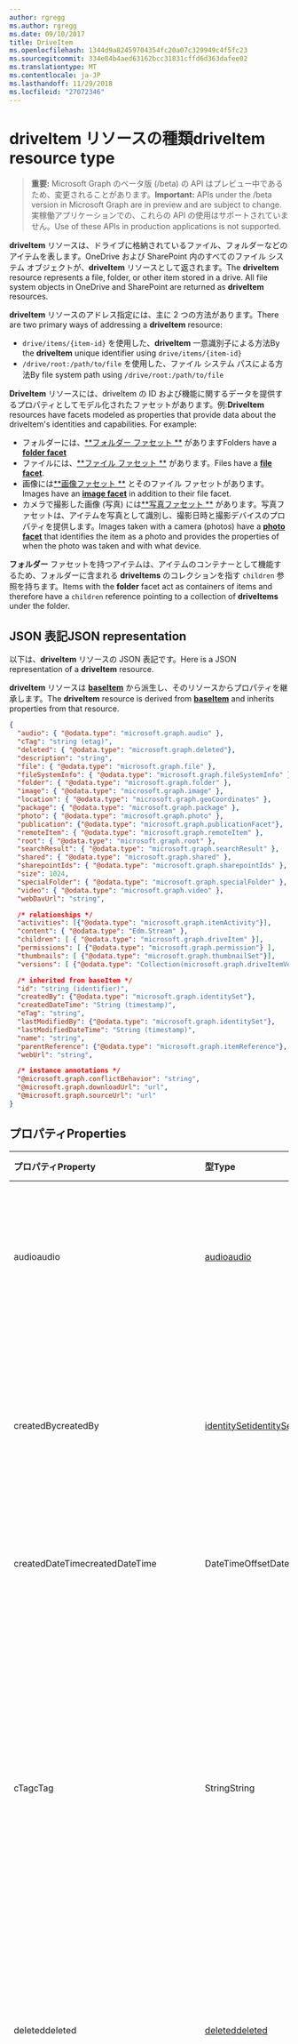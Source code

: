 ```yaml
---
author: rgregg
ms.author: rgregg
ms.date: 09/10/2017
title: DriveItem
ms.openlocfilehash: 1344d9a82459704354fc20a07c329949c4f5fc23
ms.sourcegitcommit: 334e84b4aed63162bcc31831cffd6d363dafee02
ms.translationtype: MT
ms.contentlocale: ja-JP
ms.lasthandoff: 11/29/2018
ms.locfileid: "27072346"
---
```

# <a name="driveitem-resource-type"></a><span data-ttu-id="f773a-102">driveItem リソースの種類</span><span class="sxs-lookup"><span data-stu-id="f773a-102">driveItem resource type</span></span>

> <span data-ttu-id="f773a-103">**重要:** Microsoft Graph のベータ版 (/beta) の API はプレビュー中であるため、変更されることがあります。</span><span class="sxs-lookup"><span data-stu-id="f773a-103">**Important:** APIs under the /beta version in Microsoft Graph are in preview and are subject to change.</span></span> <span data-ttu-id="f773a-104">実稼働アプリケーションでの、これらの API の使用はサポートされていません。</span><span class="sxs-lookup"><span data-stu-id="f773a-104">Use of these APIs in production applications is not supported.</span></span>

<span data-ttu-id="f773a-p102">**driveItem** リソースは、ドライブに格納されているファイル、フォルダーなどのアイテムを表します。OneDrive および SharePoint 内のすべてのファイル システム オブジェクトが、**driveItem** リソースとして返されます。</span><span class="sxs-lookup"><span data-stu-id="f773a-p102">The **driveItem** resource represents a file, folder, or other item stored in a drive. All file system objects in OneDrive and SharePoint are returned as **driveItem** resources.</span></span>

<span data-ttu-id="f773a-107">**driveItem** リソースのアドレス指定には、主に 2 つの方法があります。</span><span class="sxs-lookup"><span data-stu-id="f773a-107">There are two primary ways of addressing a **driveItem** resource:</span></span>

* <span data-ttu-id="f773a-108">`drive/items/{item-id}` を使用した、**driveItem** 一意識別子による方法</span><span class="sxs-lookup"><span data-stu-id="f773a-108">By the **driveItem** unique identifier using `drive/items/{item-id}`</span></span>
* <span data-ttu-id="f773a-109">`/drive/root:/path/to/file` を使用した、ファイル システム パスによる方法</span><span class="sxs-lookup"><span data-stu-id="f773a-109">By file system path using `/drive/root:/path/to/file`</span></span>

<span data-ttu-id="f773a-p103">**DriveItem** リソースには、driveItem の ID および機能に関するデータを提供するプロパティとしてモデル化されたファセットがあります。例:</span><span class="sxs-lookup"><span data-stu-id="f773a-p103">**DriveItem** resources have facets modeled as properties that provide data about the driveItem's identities and capabilities. For example:</span></span>

* <span data-ttu-id="f773a-112">フォルダーには、[\*\*フォルダー ファセット \*\*][folder] があります</span><span class="sxs-lookup"><span data-stu-id="f773a-112">Folders have a [**folder facet**][folder]</span></span>
* <span data-ttu-id="f773a-113">ファイルには、[\*\*ファイル ファセット \*\*][file] があります。</span><span class="sxs-lookup"><span data-stu-id="f773a-113">Files have a [**file facet**][file].</span></span>
* <span data-ttu-id="f773a-114">画像には[\*\*画像ファセット \*\*][image] とそのファイル ファセットがあります。</span><span class="sxs-lookup"><span data-stu-id="f773a-114">Images have an [**image facet**][image] in addition to their file facet.</span></span>
* <span data-ttu-id="f773a-115">カメラで撮影した画像 (写真) には[\*\*写真ファセット \*\*][photo] があります。写真ファセットは、アイテムを写真として識別し、撮影日時と撮影デバイスのプロパティを提供します。</span><span class="sxs-lookup"><span data-stu-id="f773a-115">Images taken with a camera (photos) have a [**photo facet**][photo] that identifies the item as a photo and provides the properties of when the photo was taken and with what device.</span></span>

<span data-ttu-id="f773a-116">**フォルダー** ファセットを持つアイテムは、アイテムのコンテナーとして機能するため、フォルダーに含まれる **driveItems** のコレクションを指す `children` 参照を持ちます。</span><span class="sxs-lookup"><span data-stu-id="f773a-116">Items with the **folder** facet act as containers of items and therefore have a `children` reference pointing to a collection of **driveItems** under the folder.</span></span>

## <a name="json-representation"></a><span data-ttu-id="f773a-117">JSON 表記</span><span class="sxs-lookup"><span data-stu-id="f773a-117">JSON representation</span></span>

<span data-ttu-id="f773a-118">以下は、**driveItem** リソースの JSON 表記です。</span><span class="sxs-lookup"><span data-stu-id="f773a-118">Here is a JSON representation of a **driveItem** resource.</span></span>

<span data-ttu-id="f773a-119">**driveItem** リソースは [**baseItem**][baseItem] から派生し、そのリソースからプロパティを継承します。</span><span class="sxs-lookup"><span data-stu-id="f773a-119">The **driveItem** resource is derived from [**baseItem**][baseItem] and inherits properties from that resource.</span></span>

<!-- { "blockType": "resource", "@type": "microsoft.graph.driveItem", "@type.aka": "oneDrive.item",
       "baseType": "microsoft.graph.baseItem",
       "optionalProperties": ["cTag", "children", "folder", "file", "image", "audio", "video",
       "location", "deleted", "specialFolder", "photo", "thumbnails", "searchResult", "remoteItem",
       "shared", "content", "@microsoft.graph.conflictBehavior", "@microsoft.graph.downloadUrl", "@content.sourceUrl",
       "sharepointIds"],
       "keyProperty": "id", "openType": true } -->

```json
{
  "audio": { "@odata.type": "microsoft.graph.audio" },
  "cTag": "string (etag)",
  "deleted": { "@odata.type": "microsoft.graph.deleted"},
  "description": "string",
  "file": { "@odata.type": "microsoft.graph.file" },
  "fileSystemInfo": { "@odata.type": "microsoft.graph.fileSystemInfo" },
  "folder": { "@odata.type": "microsoft.graph.folder" },
  "image": { "@odata.type": "microsoft.graph.image" },
  "location": { "@odata.type": "microsoft.graph.geoCoordinates" },
  "package": { "@odata.type": "microsoft.graph.package" },
  "photo": { "@odata.type": "microsoft.graph.photo" },
  "publication": {"@odata.type": "microsoft.graph.publicationFacet"},
  "remoteItem": { "@odata.type": "microsoft.graph.remoteItem" },
  "root": { "@odata.type": "microsoft.graph.root" },
  "searchResult": { "@odata.type": "microsoft.graph.searchResult" },
  "shared": { "@odata.type": "microsoft.graph.shared" },
  "sharepointIds": { "@odata.type": "microsoft.graph.sharepointIds" },
  "size": 1024,
  "specialFolder": { "@odata.type": "microsoft.graph.specialFolder" },
  "video": { "@odata.type": "microsoft.graph.video" },
  "webDavUrl": "string",

  /* relationships */
  "activities": [{"@odata.type": "microsoft.graph.itemActivity"}],
  "content": { "@odata.type": "Edm.Stream" },
  "children": [ { "@odata.type": "microsoft.graph.driveItem" }],
  "permissions": [ {"@odata.type": "microsoft.graph.permission"} ],
  "thumbnails": [ {"@odata.type": "microsoft.graph.thumbnailSet"}],
  "versions": [ {"@odata.type": "Collection(microsoft.graph.driveItemVersion)"}],

  /* inherited from baseItem */
  "id": "string (identifier)",
  "createdBy": {"@odata.type": "microsoft.graph.identitySet"},
  "createdDateTime": "String (timestamp)",
  "eTag": "string",
  "lastModifiedBy": {"@odata.type": "microsoft.graph.identitySet"},
  "lastModifiedDateTime": "String (timestamp)",
  "name": "string",
  "parentReference": {"@odata.type": "microsoft.graph.itemReference"},
  "webUrl": "string",

  /* instance annotations */
  "@microsoft.graph.conflictBehavior": "string",
  "@microsoft.graph.downloadUrl": "url",
  "@microsoft.graph.sourceUrl": "url"
}
```

## <a name="properties"></a><span data-ttu-id="f773a-120">プロパティ</span><span class="sxs-lookup"><span data-stu-id="f773a-120">Properties</span></span>

| <span data-ttu-id="f773a-121">プロパティ</span><span class="sxs-lookup"><span data-stu-id="f773a-121">Property</span></span>             | <span data-ttu-id="f773a-122">型</span><span class="sxs-lookup"><span data-stu-id="f773a-122">Type</span></span>               | <span data-ttu-id="f773a-123">説明</span><span class="sxs-lookup"><span data-stu-id="f773a-123">Description</span></span>
|:---------------------|:-------------------|:---------------------------------
| <span data-ttu-id="f773a-124">audio</span><span class="sxs-lookup"><span data-stu-id="f773a-124">audio</span></span>                | <span data-ttu-id="f773a-125">[audio][]</span><span class="sxs-lookup"><span data-stu-id="f773a-125">[audio][]</span></span>          | <span data-ttu-id="f773a-p104">オーディオのメタデータ (アイテムがオーディオ ファイルである場合)。読み取り専用です。</span><span class="sxs-lookup"><span data-stu-id="f773a-p104">Audio metadata, if the item is an audio file. Read-only.</span></span>
| <span data-ttu-id="f773a-128">createdBy</span><span class="sxs-lookup"><span data-stu-id="f773a-128">createdBy</span></span>            | <span data-ttu-id="f773a-129">[identitySet][]</span><span class="sxs-lookup"><span data-stu-id="f773a-129">[identitySet][]</span></span>    | <span data-ttu-id="f773a-p105">そのアイテムを作成したユーザーの ID、デバイス、アプリケーション。読み取り専用です。</span><span class="sxs-lookup"><span data-stu-id="f773a-p105">Identity of the user, device, and application which created the item. Read-only.</span></span>
| <span data-ttu-id="f773a-132">createdDateTime</span><span class="sxs-lookup"><span data-stu-id="f773a-132">createdDateTime</span></span>      | <span data-ttu-id="f773a-133">DateTimeOffset</span><span class="sxs-lookup"><span data-stu-id="f773a-133">DateTimeOffset</span></span>     | <span data-ttu-id="f773a-p106">アイテム作成の日時。読み取り専用です。</span><span class="sxs-lookup"><span data-stu-id="f773a-p106">Date and time of item creation. Read-only.</span></span>
| <span data-ttu-id="f773a-136">cTag</span><span class="sxs-lookup"><span data-stu-id="f773a-136">cTag</span></span>                 | <span data-ttu-id="f773a-137">String</span><span class="sxs-lookup"><span data-stu-id="f773a-137">String</span></span>             | <span data-ttu-id="f773a-p107">アイテムのコンテンツの eTag。メタデータのみが変更された場合、この eTag は変更されません。**注:** アイテムがフォルダーである場合、このプロパティは返されません。読み取り専用です。</span><span class="sxs-lookup"><span data-stu-id="f773a-p107">An eTag for the content of the item. This eTag is not changed if only the metadata is changed. **Note** This property is not returned if the item is a folder. Read-only.</span></span>
| <span data-ttu-id="f773a-142">deleted</span><span class="sxs-lookup"><span data-stu-id="f773a-142">deleted</span></span>              | <span data-ttu-id="f773a-143">[deleted][]</span><span class="sxs-lookup"><span data-stu-id="f773a-143">[deleted][]</span></span>        | <span data-ttu-id="f773a-p108">アイテムの削除状態に関する情報。読み取り専用です。</span><span class="sxs-lookup"><span data-stu-id="f773a-p108">Information about the deleted state of the item. Read-only.</span></span>
| <span data-ttu-id="f773a-146">説明</span><span class="sxs-lookup"><span data-stu-id="f773a-146">description</span></span>          | <span data-ttu-id="f773a-147">String</span><span class="sxs-lookup"><span data-stu-id="f773a-147">String</span></span>             | <span data-ttu-id="f773a-p109">ユーザーに表示されるアイテムの説明を提供します。読み取り/書き込み。OneDrive 個人用においてのみ</span><span class="sxs-lookup"><span data-stu-id="f773a-p109">Provides a user-visible description of the item. Read-write. Only on OneDrive Personal</span></span>
| <span data-ttu-id="f773a-151">eTag</span><span class="sxs-lookup"><span data-stu-id="f773a-151">eTag</span></span>                 | <span data-ttu-id="f773a-152">String</span><span class="sxs-lookup"><span data-stu-id="f773a-152">String</span></span>             | <span data-ttu-id="f773a-p110">アイテム全体 (メタデータおよびコンテンツ) の eTag。読み取り専用です。</span><span class="sxs-lookup"><span data-stu-id="f773a-p110">eTag for the entire item (metadata + content). Read-only.</span></span>
| <span data-ttu-id="f773a-155">file</span><span class="sxs-lookup"><span data-stu-id="f773a-155">file</span></span>                 | <span data-ttu-id="f773a-156">[file][]</span><span class="sxs-lookup"><span data-stu-id="f773a-156">[file][]</span></span>           | <span data-ttu-id="f773a-p111">ファイルのメタデータ (アイテムがファイルである場合)。読み取り専用です。</span><span class="sxs-lookup"><span data-stu-id="f773a-p111">File metadata, if the item is a file. Read-only.</span></span>
| <span data-ttu-id="f773a-159">fileSystemInfo</span><span class="sxs-lookup"><span data-stu-id="f773a-159">fileSystemInfo</span></span>       | <span data-ttu-id="f773a-160">[fileSystemInfo][]</span><span class="sxs-lookup"><span data-stu-id="f773a-160">[fileSystemInfo][]</span></span> | <span data-ttu-id="f773a-p112">クライアント上のファイル システム情報。読み取り/書き込み。</span><span class="sxs-lookup"><span data-stu-id="f773a-p112">File system information on client. Read-write.</span></span>
| <span data-ttu-id="f773a-163">folder</span><span class="sxs-lookup"><span data-stu-id="f773a-163">folder</span></span>               | <span data-ttu-id="f773a-164">[folder][]</span><span class="sxs-lookup"><span data-stu-id="f773a-164">[folder][]</span></span>         | <span data-ttu-id="f773a-p113">フォルダーのメタデータ (アイテムがフォルダーである場合)。読み取り専用です。</span><span class="sxs-lookup"><span data-stu-id="f773a-p113">Folder metadata, if the item is a folder. Read-only.</span></span>
| <span data-ttu-id="f773a-167">id</span><span class="sxs-lookup"><span data-stu-id="f773a-167">id</span></span>                   | <span data-ttu-id="f773a-168">String</span><span class="sxs-lookup"><span data-stu-id="f773a-168">String</span></span>             | <span data-ttu-id="f773a-p114">ドライブ内のアイテムの一意識別子。読み取り専用です。</span><span class="sxs-lookup"><span data-stu-id="f773a-p114">The unique identifier of the item within the Drive. Read-only.</span></span>
| <span data-ttu-id="f773a-171">image</span><span class="sxs-lookup"><span data-stu-id="f773a-171">image</span></span>                | <span data-ttu-id="f773a-172">[image][]</span><span class="sxs-lookup"><span data-stu-id="f773a-172">[image][]</span></span>          | <span data-ttu-id="f773a-p115">画像のメタデータ (アイテムが画像である場合)。読み取り専用です。</span><span class="sxs-lookup"><span data-stu-id="f773a-p115">Image metadata, if the item is an image. Read-only.</span></span>
| <span data-ttu-id="f773a-175">lastModifiedBy</span><span class="sxs-lookup"><span data-stu-id="f773a-175">lastModifiedBy</span></span>       | <span data-ttu-id="f773a-176">[identitySet][]</span><span class="sxs-lookup"><span data-stu-id="f773a-176">[identitySet][]</span></span>    | <span data-ttu-id="f773a-p116">アイテムを最終更新したユーザーの ID、デバイス、アプリケーション。読み取り専用です。</span><span class="sxs-lookup"><span data-stu-id="f773a-p116">Identity of the user, device, and application which last modified the item. Read-only.</span></span>
| <span data-ttu-id="f773a-179">lastModifiedDateTime</span><span class="sxs-lookup"><span data-stu-id="f773a-179">lastModifiedDateTime</span></span> | <span data-ttu-id="f773a-180">DateTimeOffset</span><span class="sxs-lookup"><span data-stu-id="f773a-180">DateTimeOffset</span></span>     | <span data-ttu-id="f773a-p117">アイテムが最後に変更された日時。読み取り専用です。</span><span class="sxs-lookup"><span data-stu-id="f773a-p117">Date and time the item was last modified. Read-only.</span></span>
| <span data-ttu-id="f773a-183">location</span><span class="sxs-lookup"><span data-stu-id="f773a-183">location</span></span>             | <span data-ttu-id="f773a-184">[geoCoordinates][]</span><span class="sxs-lookup"><span data-stu-id="f773a-184">[geoCoordinates][]</span></span> | <span data-ttu-id="f773a-p118">場所のメタデータ (アイテムに場所データが含まれている場合)。読み取り専用です。</span><span class="sxs-lookup"><span data-stu-id="f773a-p118">Location metadata, if the item has location data. Read-only.</span></span>
| <span data-ttu-id="f773a-187">name</span><span class="sxs-lookup"><span data-stu-id="f773a-187">name</span></span>                 | <span data-ttu-id="f773a-188">String</span><span class="sxs-lookup"><span data-stu-id="f773a-188">String</span></span>             | <span data-ttu-id="f773a-p119">アイテムの名前 (ファイル名と拡張子)。読み取り/書き込み。</span><span class="sxs-lookup"><span data-stu-id="f773a-p119">The name of the item (filename and extension). Read-write.</span></span>
| <span data-ttu-id="f773a-191">package</span><span class="sxs-lookup"><span data-stu-id="f773a-191">package</span></span>              | <span data-ttu-id="f773a-192">[package][]</span><span class="sxs-lookup"><span data-stu-id="f773a-192">[package][]</span></span>        | <span data-ttu-id="f773a-p120">これがある場合、アイテムはフォルダーやファイルではなく、パッケージです。パッケージは、コンテキスト次第で、ファイルとして、あるいはフォルダーとして扱われます。読み取り専用です。</span><span class="sxs-lookup"><span data-stu-id="f773a-p120">If present, indicates that this item is a package instead of a folder or file. Packages are treated like files in some contexts and folders in others. Read-only.</span></span>
| <span data-ttu-id="f773a-196">parentReference</span><span class="sxs-lookup"><span data-stu-id="f773a-196">parentReference</span></span>      | <span data-ttu-id="f773a-197">[itemReference][]</span><span class="sxs-lookup"><span data-stu-id="f773a-197">[itemReference][]</span></span>  | <span data-ttu-id="f773a-p121">親の情報 (アイテムに親がある場合)。読み取り/書き込み。</span><span class="sxs-lookup"><span data-stu-id="f773a-p121">Parent information, if the item has a parent. Read-write.</span></span>
| <span data-ttu-id="f773a-200">写真</span><span class="sxs-lookup"><span data-stu-id="f773a-200">photo</span></span>                | <span data-ttu-id="f773a-201">[photo][]</span><span class="sxs-lookup"><span data-stu-id="f773a-201">[photo][]</span></span>          | <span data-ttu-id="f773a-p122">写真のメタデータ (アイテムが写真である場合)。読み取り専用です。</span><span class="sxs-lookup"><span data-stu-id="f773a-p122">Photo metadata, if the item is a photo. Read-only.</span></span>
| <span data-ttu-id="f773a-204">publication</span><span class="sxs-lookup"><span data-stu-id="f773a-204">publication</span></span>          | <span data-ttu-id="f773a-205">[publicationFacet][]</span><span class="sxs-lookup"><span data-stu-id="f773a-205">[publicationFacet][]</span></span> | <span data-ttu-id="f773a-206">アイテムが公開されているか、チェックアウトの状態かどうかの情報を、そのような操作をサポートする場所で提供します。</span><span class="sxs-lookup"><span data-stu-id="f773a-206">Provides information about the published or checked-out state of an item, in locations that support such actions.</span></span> <span data-ttu-id="f773a-207">既定では、このプロパティは返されません。</span><span class="sxs-lookup"><span data-stu-id="f773a-207">This property is not returned by default.</span></span> <span data-ttu-id="f773a-208">読み取り専用です。</span><span class="sxs-lookup"><span data-stu-id="f773a-208">Read-only.</span></span> |
| <span data-ttu-id="f773a-209">remoteItem</span><span class="sxs-lookup"><span data-stu-id="f773a-209">remoteItem</span></span>           | <span data-ttu-id="f773a-210">[remoteItem][]</span><span class="sxs-lookup"><span data-stu-id="f773a-210">[remoteItem][]</span></span>     | <span data-ttu-id="f773a-p124">リモート アイテムのデータ (現在アクセス中のドライブ以外のドライブから共有されているアイテムの場合)。読み取り専用です。</span><span class="sxs-lookup"><span data-stu-id="f773a-p124">Remote item data, if the item is shared from a drive other than the one being accessed. Read-only.</span></span>
| <span data-ttu-id="f773a-213">root</span><span class="sxs-lookup"><span data-stu-id="f773a-213">root</span></span>                 | <span data-ttu-id="f773a-214">[root][]</span><span class="sxs-lookup"><span data-stu-id="f773a-214">[root][]</span></span>           | <span data-ttu-id="f773a-215">このプロパティが null ではない場合は、driveItem がドライブで最上位の driveItem であることを示します。</span><span class="sxs-lookup"><span data-stu-id="f773a-215">If this property is non-null, it indicates that the driveItem is the top-most driveItem in the drive.</span></span>
| <span data-ttu-id="f773a-216">searchResult</span><span class="sxs-lookup"><span data-stu-id="f773a-216">searchResult</span></span>         | <span data-ttu-id="f773a-217">[searchResult][]</span><span class="sxs-lookup"><span data-stu-id="f773a-217">[searchResult][]</span></span>   | <span data-ttu-id="f773a-p125">検索のメタデータ (検索結果に由来するアイテムの場合)。読み取り専用です。</span><span class="sxs-lookup"><span data-stu-id="f773a-p125">Search metadata, if the item is from a search result. Read-only.</span></span>
| <span data-ttu-id="f773a-220">shared</span><span class="sxs-lookup"><span data-stu-id="f773a-220">shared</span></span>               | <span data-ttu-id="f773a-221">[shared][]</span><span class="sxs-lookup"><span data-stu-id="f773a-221">[shared][]</span></span>         | <span data-ttu-id="f773a-p126">アイテムが他のユーザーと共有されていることを示し、アイテムの共有状態に関する情報を提供します。読み取り専用です。</span><span class="sxs-lookup"><span data-stu-id="f773a-p126">Indicates that the item has been shared with others and provides information about the shared state of the item. Read-only.</span></span>
| <span data-ttu-id="f773a-224">sharepointIds</span><span class="sxs-lookup"><span data-stu-id="f773a-224">sharepointIds</span></span>        | <span data-ttu-id="f773a-225">[sharepointIds][]</span><span class="sxs-lookup"><span data-stu-id="f773a-225">[sharepointIds][]</span></span>  | <span data-ttu-id="f773a-p127">SharePoint REST 互換性に役立つ識別子を返します。読み取り専用です。</span><span class="sxs-lookup"><span data-stu-id="f773a-p127">Returns identifiers useful for SharePoint REST compatibility. Read-only.</span></span>
| <span data-ttu-id="f773a-228">size</span><span class="sxs-lookup"><span data-stu-id="f773a-228">size</span></span>                 | <span data-ttu-id="f773a-229">Int64</span><span class="sxs-lookup"><span data-stu-id="f773a-229">Int64</span></span>              | <span data-ttu-id="f773a-p128">アイテムのサイズ (バイト単位)。読み取り専用です。</span><span class="sxs-lookup"><span data-stu-id="f773a-p128">Size of the item in bytes. Read-only.</span></span>
| <span data-ttu-id="f773a-232">specialFolder</span><span class="sxs-lookup"><span data-stu-id="f773a-232">specialFolder</span></span>        | <span data-ttu-id="f773a-233">[specialFolder][]</span><span class="sxs-lookup"><span data-stu-id="f773a-233">[specialFolder][]</span></span>  | <span data-ttu-id="f773a-p129">現在のアイテムが特別なフォルダーとしても使用可能な場合は、このファセットが返されます。読み取り専用です。</span><span class="sxs-lookup"><span data-stu-id="f773a-p129">If the current item is also available as a special folder, this facet is returned. Read-only.</span></span>
| <span data-ttu-id="f773a-236">video</span><span class="sxs-lookup"><span data-stu-id="f773a-236">video</span></span>                | <span data-ttu-id="f773a-237">[video][]</span><span class="sxs-lookup"><span data-stu-id="f773a-237">[video][]</span></span>          | <span data-ttu-id="f773a-p130">ビデオのメタデータ (アイテムがビデオである場合)。読み取り専用です。</span><span class="sxs-lookup"><span data-stu-id="f773a-p130">Video metadata, if the item is a video. Read-only.</span></span>
| <span data-ttu-id="f773a-240">webDavUrl</span><span class="sxs-lookup"><span data-stu-id="f773a-240">webDavUrl</span></span>            | <span data-ttu-id="f773a-241">String</span><span class="sxs-lookup"><span data-stu-id="f773a-241">String</span></span>             | <span data-ttu-id="f773a-242">アイテムの WebDAV 互換性のある URL。</span><span class="sxs-lookup"><span data-stu-id="f773a-242">WebDAV compatible URL for the item.</span></span>
| <span data-ttu-id="f773a-243">webUrl</span><span class="sxs-lookup"><span data-stu-id="f773a-243">webUrl</span></span>               | <span data-ttu-id="f773a-244">String</span><span class="sxs-lookup"><span data-stu-id="f773a-244">String</span></span>             | <span data-ttu-id="f773a-p131">ブラウザーでリソースを表示するための URL。読み取り専用です。</span><span class="sxs-lookup"><span data-stu-id="f773a-p131">URL that displays the resource in the browser. Read-only.</span></span>

<span data-ttu-id="f773a-p132">**注:** eTag プロパティと cTag プロパティは、コンテナー (フォルダー) 上での機能が異なります。cTag 値は、フォルダーのいずれかの子孫のコンテンツまたはメタデータが変更されると変更されます。eTag 値は、子孫から派生したプロパティ (**childCount** や **lastModifiedDateTime** など) 以外のフォルダーのプロパティが変更されたときにのみ、変更されます。</span><span class="sxs-lookup"><span data-stu-id="f773a-p132">**Note:** The eTag and cTag properties work differently on containers (folders). The cTag value is modified when content or metadata of any descendant of the folder is changed. The eTag value is only modified when the folder's properties are changed, except for properties that are derived from descendants (like **childCount** or **lastModifiedDateTime**).</span></span>

## <a name="relationships"></a><span data-ttu-id="f773a-250">リレーションシップ</span><span class="sxs-lookup"><span data-stu-id="f773a-250">Relationships</span></span>

| <span data-ttu-id="f773a-251">リレーションシップ</span><span class="sxs-lookup"><span data-stu-id="f773a-251">Relationship</span></span>       | <span data-ttu-id="f773a-252">型</span><span class="sxs-lookup"><span data-stu-id="f773a-252">Type</span></span>                            | <span data-ttu-id="f773a-253">説明</span><span class="sxs-lookup"><span data-stu-id="f773a-253">Description</span></span>
|:-------------------|:--------------------------------|:--------------------------
| <span data-ttu-id="f773a-254">アクティビティ</span><span class="sxs-lookup"><span data-stu-id="f773a-254">activities</span></span>         | <span data-ttu-id="f773a-255">[itemActivity][] コレクション</span><span class="sxs-lookup"><span data-stu-id="f773a-255">[itemActivity][] collection</span></span>     | <span data-ttu-id="f773a-256">このアイテムに対して行われた最近のアクティビティのリストです。</span><span class="sxs-lookup"><span data-stu-id="f773a-256">The list of recent activities that took place on this item.</span></span>
| <span data-ttu-id="f773a-257">分析</span><span class="sxs-lookup"><span data-stu-id="f773a-257">analytics</span></span>          | <span data-ttu-id="f773a-258">[itemAnalytics][]リソース</span><span class="sxs-lookup"><span data-stu-id="f773a-258">[itemAnalytics][] resource</span></span>      | <span data-ttu-id="f773a-259">この項目に対して行われた活動の表示について分析します。</span><span class="sxs-lookup"><span data-stu-id="f773a-259">Analytics about the view activities that took place on this item.</span></span>
| <span data-ttu-id="f773a-260">content</span><span class="sxs-lookup"><span data-stu-id="f773a-260">content</span></span>            | <span data-ttu-id="f773a-261">Stream</span><span class="sxs-lookup"><span data-stu-id="f773a-261">Stream</span></span>                          | <span data-ttu-id="f773a-262">コンテンツのストリーム (アイテムがファイルを表す場合)。</span><span class="sxs-lookup"><span data-stu-id="f773a-262">The content stream, if the item represents a file.</span></span>
| <span data-ttu-id="f773a-263">children</span><span class="sxs-lookup"><span data-stu-id="f773a-263">children</span></span>           | <span data-ttu-id="f773a-264">driveitem コレクション</span><span class="sxs-lookup"><span data-stu-id="f773a-264">driveitem collection</span></span>            | <span data-ttu-id="f773a-p133">アイテムの直接の子のアイテム オブジェクトを格納するコレクション。子が含まれるのは、フォルダーを表すアイテムのみです。読み取り専用です。Null 許容型。</span><span class="sxs-lookup"><span data-stu-id="f773a-p133">Collection containing Item objects for the immediate children of Item. Only items representing folders have children. Read-only. Nullable.</span></span>
| <span data-ttu-id="f773a-269">listItem</span><span class="sxs-lookup"><span data-stu-id="f773a-269">listItem</span></span>           | <span data-ttu-id="f773a-270">[listItem][]</span><span class="sxs-lookup"><span data-stu-id="f773a-270">[listItem][]</span></span>                    | <span data-ttu-id="f773a-271">SharePoint 内のドライブ、関連するドキュメント ライブラリのアイテムをリストします。</span><span class="sxs-lookup"><span data-stu-id="f773a-271">For drives in SharePoint, the associated document library list item.</span></span> <span data-ttu-id="f773a-272">読み取り専用。</span><span class="sxs-lookup"><span data-stu-id="f773a-272">Read-only.</span></span> <span data-ttu-id="f773a-273">Null 許容型。</span><span class="sxs-lookup"><span data-stu-id="f773a-273">Nullable.</span></span>
| <span data-ttu-id="f773a-274">permissions</span><span class="sxs-lookup"><span data-stu-id="f773a-274">permissions</span></span>        | <span data-ttu-id="f773a-275">[permission][] コレクション</span><span class="sxs-lookup"><span data-stu-id="f773a-275">[permission][] collection</span></span>       | <span data-ttu-id="f773a-p135">アイテムのアクセス許可のセット。読み取り専用です。Null 許容型。</span><span class="sxs-lookup"><span data-stu-id="f773a-p135">The set of permissions for the item. Read-only. Nullable.</span></span>
| <span data-ttu-id="f773a-279">thumbnails</span><span class="sxs-lookup"><span data-stu-id="f773a-279">thumbnails</span></span>         | <span data-ttu-id="f773a-280">[thumbnailSet][] コレクション</span><span class="sxs-lookup"><span data-stu-id="f773a-280">[thumbnailSet][] collection</span></span>     | <span data-ttu-id="f773a-p136">アイテムに関連付けられた [ThumbnailSet][] オブジェクトを格納するコレクション。詳細については、[サムネイルの取得][]についてのページをご覧ください。読み取り専用です。Null 許容型。</span><span class="sxs-lookup"><span data-stu-id="f773a-p136">Collection containing [ThumbnailSet][] objects associated with the item. For more info, see [getting thumbnails][]. Read-only. Nullable.</span></span>
| <span data-ttu-id="f773a-285">versions</span><span class="sxs-lookup"><span data-stu-id="f773a-285">versions</span></span>           | <span data-ttu-id="f773a-286">[driveItemVersion][]コレクション</span><span class="sxs-lookup"><span data-stu-id="f773a-286">[driveItemVersion][] collection</span></span> | <span data-ttu-id="f773a-287">アイテムの以前のバージョンの一覧です。</span><span class="sxs-lookup"><span data-stu-id="f773a-287">The list of previous versions of the item.</span></span> <span data-ttu-id="f773a-288">詳細については、[以前のバージョンを取得する][]を参照してください。</span><span class="sxs-lookup"><span data-stu-id="f773a-288">For more info, see [getting previous versions][].</span></span> <span data-ttu-id="f773a-289">読み取り専用。</span><span class="sxs-lookup"><span data-stu-id="f773a-289">Read-only.</span></span> <span data-ttu-id="f773a-290">Null 許容型。</span><span class="sxs-lookup"><span data-stu-id="f773a-290">Nullable.</span></span>

## <a name="instance-attributes"></a><span data-ttu-id="f773a-291">インスタンスの属性</span><span class="sxs-lookup"><span data-stu-id="f773a-291">Instance Attributes</span></span>

<span data-ttu-id="f773a-p138">インスタンスの属性は、動作が特殊なプロパティです。これらのプロパティは一時的なものであり、a) サービスの動作を定義するか、b) 短期的なプロパティの値 (有効期限を持つアイテムのダウンロード URL など) を提供します。</span><span class="sxs-lookup"><span data-stu-id="f773a-p138">Instance attributes are properties with special behaviors. These properties are temporary and either a) define behavior the service should perform or b) provide short-term property values, like a download URL for an item that expires.</span></span>

| <span data-ttu-id="f773a-294">プロパティ名</span><span class="sxs-lookup"><span data-stu-id="f773a-294">Property name</span></span>                     | <span data-ttu-id="f773a-295">型</span><span class="sxs-lookup"><span data-stu-id="f773a-295">Type</span></span>   | <span data-ttu-id="f773a-296">説明</span><span class="sxs-lookup"><span data-stu-id="f773a-296">Description</span></span>
|:----------------------------------|:-------|:--------------------------------
| <span data-ttu-id="f773a-297">@microsoft.graph.conflictBehavior</span><span class="sxs-lookup"><span data-stu-id="f773a-297">@microsoft.graph.conflictBehavior</span></span> | <span data-ttu-id="f773a-298">文字列</span><span class="sxs-lookup"><span data-stu-id="f773a-298">string</span></span> | <span data-ttu-id="f773a-p139">新しいアイテムを作成するアクションの競合を解決する動作。*fail*、*replace*、*rename* という値を使用できます。PUT の既定値は *replace* です。この注釈とともにアイテムが返されることはありません。書き込み専用です。</span><span class="sxs-lookup"><span data-stu-id="f773a-p139">The conflict resolution behavior for actions that create a new item. You can use the values *fail*, *replace*, or *rename*. The default for PUT is *replace*. An item will never be returned with this annotation. Write-only.</span></span>
| <span data-ttu-id="f773a-304">@microsoft.graph.downloadUrl</span><span class="sxs-lookup"><span data-stu-id="f773a-304">@microsoft.graph.downloadUrl</span></span>      | <span data-ttu-id="f773a-305">文字列</span><span class="sxs-lookup"><span data-stu-id="f773a-305">string</span></span> | <span data-ttu-id="f773a-p140">このファイルのコンテンツをダウンロードするために使用できる URL。この URL では認証は必要ありません。読み取り専用です。</span><span class="sxs-lookup"><span data-stu-id="f773a-p140">A URL that can be used to download this file's content. Authentication is not required with this URL. Read-only.</span></span>
| <span data-ttu-id="f773a-309">@microsoft.graph.sourceUrl</span><span class="sxs-lookup"><span data-stu-id="f773a-309">@microsoft.graph.sourceUrl</span></span>        | <span data-ttu-id="f773a-310">文字列</span><span class="sxs-lookup"><span data-stu-id="f773a-310">string</span></span> | <span data-ttu-id="f773a-p141">PUT 要求を発行するときにこのインスタンスの注釈を使用すると、サービスに対し、URL のコンテンツをダウンロードし、それをファイルとして保存するように指示できます。書き込み専用です。</span><span class="sxs-lookup"><span data-stu-id="f773a-p141">When issuing a PUT request, this instance annotation can be used to instruct the service to download the contents of the URL, and store it as the file. Write-only.</span></span>

<span data-ttu-id="f773a-313">**注:**@Microsoft.graph.downloadUrl 値は短時間の URL であるため、キャッシュすることはできません。</span><span class="sxs-lookup"><span data-stu-id="f773a-313">**Note:** The @microsoft.graph.downloadUrl value is a short-lived URL and can't be cached.</span></span>
<span data-ttu-id="f773a-314">URL は、短時間 (1 時間) が無効になる前にのみ使用できます。</span><span class="sxs-lookup"><span data-stu-id="f773a-314">The URL will only be available for a short period of time (1 hour) before it is invalidated.</span></span> <span data-ttu-id="f773a-315">ユーザーに対するファイル アクセス許可を削除する可能性がありますすぐに無効の URL。</span><span class="sxs-lookup"><span data-stu-id="f773a-315">Removing file permissions for a user may not immediately invalidate the URL.</span></span>

## <a name="methods"></a><span data-ttu-id="f773a-316">メソッド</span><span class="sxs-lookup"><span data-stu-id="f773a-316">Methods</span></span>

| <span data-ttu-id="f773a-317">メソッド</span><span class="sxs-lookup"><span data-stu-id="f773a-317">Method</span></span>                                                   | <span data-ttu-id="f773a-318">REST パス</span><span class="sxs-lookup"><span data-stu-id="f773a-318">REST Path</span></span>
|:---------------------------------------------------------|:------------------
| [<span data-ttu-id="f773a-319">アイテムを取得する</span><span class="sxs-lookup"><span data-stu-id="f773a-319">Get item</span></span>](../api/driveitem-get.md)                      | `GET /drive/items/{item-id}`
| [<span data-ttu-id="f773a-320">アクティビティを一覧表示する</span><span class="sxs-lookup"><span data-stu-id="f773a-320">List activities</span></span>](../api/activities-list.md)             | `GET /drive/items/{item-id}/activities`
| <span data-ttu-id="f773a-321">[分析を取得します。][]</span><span class="sxs-lookup"><span data-stu-id="f773a-321">[Get analytics][]</span></span>                                        | `GET /drive/items/{item-id}/analytics`
| <span data-ttu-id="f773a-322">[間隔によってアクティビティを取得します。][]</span><span class="sxs-lookup"><span data-stu-id="f773a-322">[Get activities by interval][]</span></span>                           | `GET /drive/items/{item-id}/getActivitiesByInterval`
| [<span data-ttu-id="f773a-323">子を一覧表示する</span><span class="sxs-lookup"><span data-stu-id="f773a-323">List children</span></span>](../api/driveitem-list-children.md)       | `GET /drive/items/{item-id}/children`
| [<span data-ttu-id="f773a-324">バージョンの一覧表示</span><span class="sxs-lookup"><span data-stu-id="f773a-324">List versions</span></span>](../api/driveitem-list-versions.md)       | `GET /drive/items/{item-id}/versions`
| [<span data-ttu-id="f773a-325">アイテムを作成する</span><span class="sxs-lookup"><span data-stu-id="f773a-325">Create item</span></span>](../api/driveitem-post-children.md)         | `POST /drive/items/{item-id}/children`
| [<span data-ttu-id="f773a-326">アイテムを更新する</span><span class="sxs-lookup"><span data-stu-id="f773a-326">Update item</span></span>](../api/driveitem-update.md)                | `PATCH /drive/items/{item-id}`
| [<span data-ttu-id="f773a-327">コンテンツをアップロードする</span><span class="sxs-lookup"><span data-stu-id="f773a-327">Upload content</span></span>](../api/driveitem-put-content.md)        | `PUT /drive/items/{item-id}/content`
| [<span data-ttu-id="f773a-328">コンテンツをダウンロードする</span><span class="sxs-lookup"><span data-stu-id="f773a-328">Download content</span></span>](../api/driveitem-get-content.md)      | `GET /drive/items/{item-id}/content`
| <span data-ttu-id="f773a-329">[特定のファイル形式をダウンロードする][download-format]</span><span class="sxs-lookup"><span data-stu-id="f773a-329">[Download specific file format][download-format]</span></span>         | `GET /drive/items/{item-id}/content?format={format}`
| [<span data-ttu-id="f773a-330">アイテムを削除する</span><span class="sxs-lookup"><span data-stu-id="f773a-330">Delete item</span></span>](../api/driveitem-delete.md)                | `DELETE /drive/items/{item-id}`
| [<span data-ttu-id="f773a-331">アイテムを移動する</span><span class="sxs-lookup"><span data-stu-id="f773a-331">Move item</span></span>](../api/driveitem-move.md)                    | `PATCH /drive/items/{item-id}`
| [<span data-ttu-id="f773a-332">アイテムをコピーする</span><span class="sxs-lookup"><span data-stu-id="f773a-332">Copy item</span></span>](../api/driveitem-copy.md)                    | `POST /drive/items/{item-id}/copy`
| [<span data-ttu-id="f773a-333">アイテムを検索する</span><span class="sxs-lookup"><span data-stu-id="f773a-333">Search items</span></span>](../api/driveitem-search.md)               | `GET /drive/items/{item-id}/search(q='text')`
| [<span data-ttu-id="f773a-334">ドライブ内の変更内容を一覧表示する</span><span class="sxs-lookup"><span data-stu-id="f773a-334">List changes in a drive</span></span>](../api/driveitem-delta.md)     | `GET /drive/root/delta`
| [<span data-ttu-id="f773a-335">サムネイルを一覧表示する</span><span class="sxs-lookup"><span data-stu-id="f773a-335">List thumbnails</span></span>](../api/driveitem-list-thumbnails.md)   | `GET /drive/items/{item-id}/thumbnails`
| [<span data-ttu-id="f773a-336">共有リンクを作成する</span><span class="sxs-lookup"><span data-stu-id="f773a-336">Create sharing link</span></span>](../api/driveitem-createlink.md)    | `POST /drive/items/{item-id}/createLink`
| [<span data-ttu-id="f773a-337">アクセス許可を追加する</span><span class="sxs-lookup"><span data-stu-id="f773a-337">Add permissions</span></span>](../api/driveitem-invite.md)            | `POST /drive/items/{item-id}/invite`
| [<span data-ttu-id="f773a-338">アクセス許可を一覧表示する</span><span class="sxs-lookup"><span data-stu-id="f773a-338">List permissions</span></span>](../api/driveitem-list-permissions.md) | `GET /drive/items/{item-id}/permissions`
| [<span data-ttu-id="f773a-339">アクセス許可を削除する</span><span class="sxs-lookup"><span data-stu-id="f773a-339">Delete permission</span></span>](../api/permission-delete.md)         | `DELETE /drive/items/{item-id}/permissions/{perm-id}`
| <span data-ttu-id="f773a-340">[WebSocket のチャネルを取得します。][getWebSocket]</span><span class="sxs-lookup"><span data-stu-id="f773a-340">[Get WebSocket channel][getWebSocket]</span></span>                    | `GET /drive/root/subscriptions/socketIo`
| <span data-ttu-id="f773a-341">[アイテムのプレビュー][item-preview]</span><span class="sxs-lookup"><span data-stu-id="f773a-341">[Preview item][item-preview]</span></span>                             | `POST /drive/items/{item-id}/preview`

[item-preview]: ../api/driveitem-preview.md
[分析を取得します。]: ../api/itemanalytics-get.md
[Get analytics]: ../api/itemanalytics-get.md
[間隔によってアクティビティを取得します。]: ../api/itemactivity-getbyinterval.md
[Get activities by interval]: ../api/itemactivity-getbyinterval.md

## <a name="remarks"></a><span data-ttu-id="f773a-344">備考</span><span class="sxs-lookup"><span data-stu-id="f773a-344">Remarks</span></span>

<span data-ttu-id="f773a-345">OneDrive for Business または SharePoint のドキュメント ライブラリでは、**driveItem** に[フォルダー][] ファセットがある場合、**cTag** プロパティは返されません。</span><span class="sxs-lookup"><span data-stu-id="f773a-345">In OneDrive for Business or SharePoint document libraries, the **cTag** property is not returned, if the **driveItem** has a [folder][] facet.</span></span>

[audio]: audio.md
[baseItem]: baseitem.md
[deleted]: deleted.md
[download-format]: ../api/driveitem-get-content-format.md
[driveItemVersion]: driveitemversion.md
[file]: file.md
[fileSystemInfo]: filesysteminfo.md
[folder]: folder.md
[以前のバージョンを取得します。]: ../api/driveitem-list-versions.md
[getting previous versions]: ../api/driveitem-list-versions.md
[サムネイルの取得]: ../api/driveitem-list-thumbnails.md
[getting thumbnails]: ../api/driveitem-list-thumbnails.md
[getWebSocket]: ../api/driveitem-subscriptions-socketio.md
[identitySet]: identityset.md
[image]: image.md
[itemActivity]: itemactivity.md
[itemAnalytics]: itemanalytics.md
[itemReference]: itemreference.md
[geoCoordinates]: geocoordinates.md
[List activities]: ../api/activities-list.md
[listItem]: listitem.md
[package]: package.md
[permission]: permission.md
[photo]: photo.md
[remoteItem]: remoteitem.md
[root]: root.md
[searchResult]: searchresult.md
[shared]: shared.md
[sharepointIds]: sharepointids.md
[specialFolder]: specialfolder.md
[thumbnailSet]: thumbnailset.md
[video]: video.md
[user]: https://developer.microsoft.com/graph/docs/api-reference/v1.0/resources/users
[publicationFacet]: publicationfacet.md

<!-- uuid: 8fcb5dbc-d5aa-4681-8e31-b001d5168d79
2015-10-25 14:57:30 UTC -->
<!-- {
  "type": "#page.annotation",
  "description": "Item is the main data model in the OneDrive API. Everything is an item.",
  "keywords": "item,facet,resource",
  "section": "documentation",
  "tocPath": "Items",
  "tocBookmarks": { "Resources/Item": "#" }
} -->
